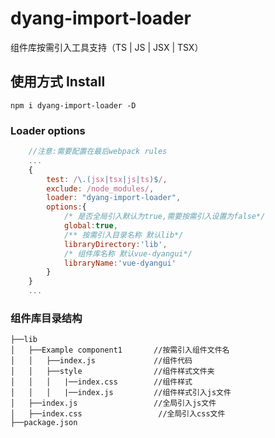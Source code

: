 # dyang-import-loader
组件库按需引入工具支持（TS | JS | JSX | TSX）
## 使用方式 Install
```shell
npm i dyang-import-loader -D
```
### Loader options
```javascript
    //注意:需要配置在最后webpack rules
    ...
    {
        test: /\.(jsx|tsx|js|ts)$/,
        exclude: /node_modules/,
        loader: "dyang-import-loader",
        options:{
            /* 是否全局引入默认为true,需要按需引入设置为false*/
            global:true,
            /** 按需引入目录名称 默认lib*/
            libraryDirectory:'lib',
            /* 组件库名称 默认vue-dyangui*/
            libraryName:'vue-dyangui'
        }
    }
    ...
```

### 组件库目录结构
```
├──lib
│   ├──Example component1       //按需引入组件文件名
│   │   ├──index.js             //组件代码
│   │   ├──style                //组件样式文件夹
│   │   │   |──index.css        //组件样式
│   │   │   |──index.js         //组件样式引入js文件
│   ├──index.js                 //全局引入js文件
│   ├──index.css                 //全局引入css文件
├──package.json
```